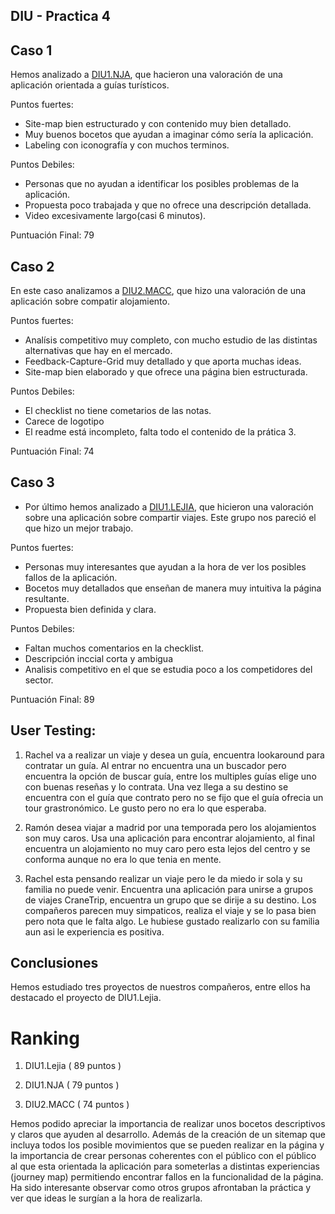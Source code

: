 ## DIU - Practica 4

## Caso 1
 Hemos analizado a	[DIU1.NJA](https://github.com/EspGameplayer/DIU20), que hacieron una valoración de una aplicación orientada a guías turísticos. 

Puntos fuertes:
 - Site-map bien estructurado y con contenido muy bien detallado.
 - Muy buenos bocetos que ayudan a imaginar cómo sería la aplicación.
 - Labeling con iconografía y con muchos terminos.

Puntos Debiles:
 - Personas que no ayudan a identificar los posibles problemas de la aplicación.
 - Propuesta poco trabajada y que no ofrece una descripción detallada.
 - Video excesivamente largo(casi 6 minutos).

Puntuación Final: 79

## Caso 2
En este caso analizamos a [DIU2.MACC](https://github.com/MigueCc99/DIU20), que hizo una valoración de una aplicación sobre compatir alojamiento.

Puntos fuertes:
 - Analísis competitivo muy completo, con mucho estudio de las distintas alternativas que hay en el mercado.
 - Feedback-Capture-Grid muy detallado y que aporta muchas ideas.
 - Site-map bien elaborado y que ofrece una página bien estructurada.

Puntos Debiles:
 - El checklist no tiene cometarios de las notas.
 - Carece de logotipo
 - El readme está incompleto, falta todo el contenido de la prática 3.
 
Puntuación Final: 74
 
## Caso 3
* Por último hemos analizado a [DIU1.LEJIA](https://github.com/luiser1996/DIU20), que hicieron una valoración sobre una aplicación sobre compartir viajes. Este grupo nos pareció el que hizo un mejor trabajo.

Puntos fuertes:
 - Personas muy interesantes que ayudan a la hora de ver los posibles fallos de la aplicación.
 - Bocetos muy detallados que enseñan de manera muy intuitiva la página resultante.
 - Propuesta bien definida y clara.
 
Puntos Debiles:
 - Faltan muchos comentarios en la checklist.
 - Descripción inccial corta y ambigua
 - Analisis competitivo en el que se estudia poco a los competidores del sector.
 
 Puntuación Final: 89


## User Testing: 

 1. Rachel va a realizar un viaje y desea un guía, encuentra lookaround para contratar un guía. Al entrar no encuentra una un buscador pero encuentra la opción de buscar guía, entre los multiples guías elige uno con buenas reseñas y lo contrata. Una vez llega a su destino se encuentra con el guía que contrato pero no se fijo que el guía ofrecia un tour grastronómico. Le gusto pero no era lo que esperaba.

 2. Ramón desea viajar a madrid por una temporada pero los alojamientos son muy caros. Usa una aplicación para encontrar alojamiento, al final encuentra un alojamiento no muy caro pero esta lejos del centro y se conforma aunque no era lo que tenia en mente.
 
 3. Rachel esta pensando realizar un viaje pero le da miedo ir sola y su familia no puede venir. Encuentra una aplicación para unirse a grupos de viajes CraneTrip, encuentra un grupo que se dirije a su destino. Los compañeros parecen muy simpaticos, realiza el viaje y se lo pasa bien pero nota que le falta algo. Le hubiese gustado realizarlo con su familia aun asi le experiencia es positiva.


## Conclusiones

Hemos estudiado tres proyectos de nuestros compañeros, entre ellos ha destacado el proyecto de DIU1.Lejia.

# Ranking

  1. DIU1.Lejia ( 89 puntos )
 
  2. DIU1.NJA   ( 79 puntos )
 
  3. DIU2.MACC  ( 74 puntos )
  
  
Hemos podido apreciar la importancia  de realizar unos bocetos descriptivos y claros que ayuden al desarrollo. Además de la creación de un sitemap que incluya todos los posible movimientos que se pueden realizar en la página y la importancia de crear personas coherentes con el público con el público al que esta orientada la aplicación para someterlas a distintas experiencias (journey map) permitiendo encontrar fallos en la funcionalidad de la página. Ha sido interesante observar como otros grupos afrontaban la práctica y ver que ideas le surgían a la hora de realizarla.




